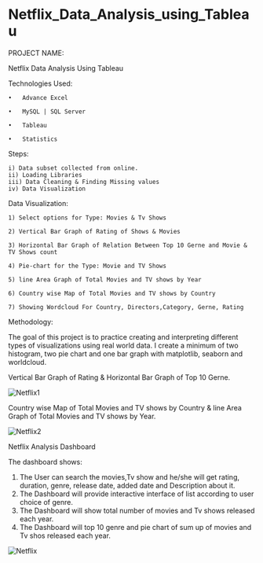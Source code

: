# Netflix_Data_Analysis_using_Tableau

PROJECT NAME: 

Netflix Data Analysis Using Tableau 


Technologies Used:

    •	Advance Excel

    •	MySQL | SQL Server

    •	Tableau

    •	Statistics
    
Steps: 

    i) Data subset collected from online.
    ii) Loading Libraries
    iii) Data Cleaning & Finding Missing values
    iv) Data Visualization
    
Data Visualization: 
    
    1) Select options for Type: Movies & Tv Shows
    
    2) Vertical Bar Graph of Rating of Shows & Movies
    
    3) Horizontal Bar Graph of Relation Between Top 10 Gerne and Movie & TV Shows count
    
    4) Pie-chart for the Type: Movie and TV Shows
    
    5) line Area Graph of Total Movies and TV shows by Year
    
    6) Country wise Map of Total Movies and TV shows by Country
    
    7) Showing Wordcloud For Country, Directors,Category, Gerne, Rating
    
Methodology:

The goal of this project is to practice creating and interpreting different types of visualizations using real world data. I create a minimum of two histogram, two pie chart and one bar graph with matplotlib, seaborn and worldcloud.

Vertical Bar Graph of Rating & Horizontal Bar Graph of Top 10 Gerne.

![Netflix1](https://user-images.githubusercontent.com/124501309/218270061-5c4acddb-b660-460e-8fb8-796b84993d7e.jpg)

Country wise Map of Total Movies and TV shows by Country & line Area Graph of Total Movies and TV shows by Year.

![Netflix2](https://user-images.githubusercontent.com/124501309/218270101-d20101e5-14c2-419d-92fc-2a9e703ca9d6.jpg)


Netflix Analysis Dashboard

The dashboard shows:

1) The User can search the movies,Tv show and he/she will get rating, duration, genre, release date, added date and Description about it.
2) The Dashboard will provide interactive interface of list according to user choice of genre.
3) The Dashboard will show total number of movies and Tv shows released each year. 
4) The Dashboard will top 10 genre and pie chart of sum up of movies and Tv shos released each year.

![Netflix](https://user-images.githubusercontent.com/124501309/218270123-35907b8d-1ca2-4a7a-8087-5999b55c31f1.png)

